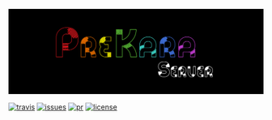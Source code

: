 ![banner](https://raw.githubusercontent.com/KawakawaRitsuki/Image/master/PreKara-banner-server.png)

[![travis](https://travis-ci.org/PreKara/PreKara-Server.svg?branch=master)](https://travis-ci.org/PreKara/PreKara-Server/branches#)
[![issues](https://img.shields.io/github/issues/PreKara/PreKara-Server.svg?style=flat-square)](https://github.com/PreKara/PreKara-Server/issues)
[![pr](https://img.shields.io/github/issues-pr/PreKara/PreKara-Server.svg?style=flat-square)](https://github.com/PreKara/PreKara-Server/pulls)
[![license](https://img.shields.io/github/license/PreKara/PreKara-Server.svg?style=flat-square)](https://github.com/PreKara/PreKara-Server/blob/master/LICENSE)
